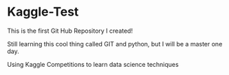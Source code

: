 # Kaggle-Test
This is the first Git Hub Repository I created!

Still learning this cool thing called GIT and python, but I will be a master one day.

Using Kaggle Competitions to learn data science techniques

